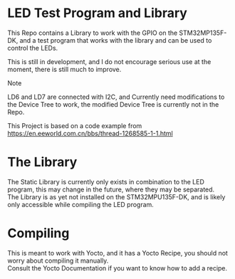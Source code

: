 # LED Test Program and Library

This Repo contains a Library to work with the GPIO on the STM32MP135F-DK, and a test program that works with the library and can be used to control the LEDs.  

This is still in development, and I do not encourage serious use at the moment, there is still much to improve.  

> [!NOTE]
> LD6 and LD7 are connected with I2C, and Currently need modifications to the Device Tree to work, the modified Device Tree is currently not in the Repo.

This Project is based on a code example from https://en.eeworld.com.cn/bbs/thread-1268585-1-1.html

# The Library

The Static Library is currently only exists in combination to the LED program, this may change in the future, where they may be separated.  
The Library is as yet not installed on the STM32MPU135F-DK, and is likely only accessible while compiling the LED program.

# Compiling

This is meant to work with Yocto, and it has a Yocto Recipe, you should not worry about compiling it manually.  
Consult the Yocto Documentation if you want to know how to add a recipe.  
